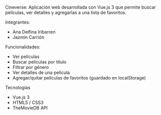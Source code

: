 Cineverse: 
Aplicación web desarrollada con Vue.js 3 que permite buscar películas, ver detalles y agregarlas a una lista de favoritos.

Integrantes:
- Ana Delfina Iribarren
- Jazmín Carrión

Funcionalidades:
- Ver películas
- Buscar películas por título
- Filtrar por género
- Ver detalles de una película
- Agregar/quitar películas de favoritos (guardado en localStorage)

Tecnologías
- Vue.js 3
- HTML5 / CSS3
- TheMovieDB API

